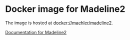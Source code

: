 # Docker image for Madeline2

The image is hosted at [docker://maehler/madeline2](https://hub.docker.com/r/maehler/madeline2).

[Documentation for Madeline2](https://madeline.med.umich.edu/madeline/documentation.php)
